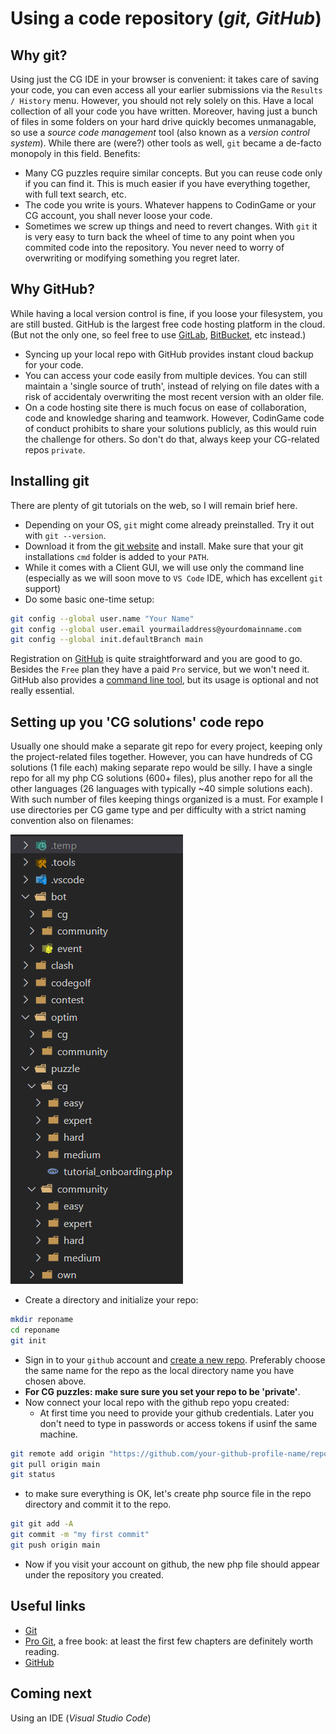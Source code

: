 # Using a code repository (_git, GitHub_)

## Why git?

Using just the CG IDE in your browser is convenient: it takes care of saving your code, you can even access all your earlier submissions via the `Results / History` menu. However, you should not rely solely on this. Have a local collection of all your code you have written. Moreover, having just a bunch of files in some folders on your hard drive quickly becomes unmanagable, so use a _source code management_ tool (also known as a _version control system_). While there are (were?) other tools as well, `git` became a de-facto monopoly in this field.
Benefits:

* Many CG puzzles require similar concepts. But you can reuse code only if you can find it. This is much easier if you have everything together, with full text search, etc.
* The code you write is yours. Whatever happens to CodinGame or your CG account, you shall never loose your code.
* Sometimes we screw up things and need to revert changes. With `git` it is very easy to turn back the wheel of time to any point when you commited code into the repository. You never need to worry of overwriting or modifying something you regret later.

## Why GitHub?

While having a local version control is fine, if you loose your filesystem, you are still busted. GitHub is the largest free code hosting platform in the cloud. (But not the only one, so feel free to use [GitLab](https://about.gitlab.com/), [BitBucket](https://bitbucket.org/), etc instead.)

* Syncing up your local repo with GitHub provides instant cloud backup for your code.
* You can access your code easily from multiple devices. You can still maintain a 'single source of truth', instead of relying on file dates with a risk of accidentaly overwriting the most recent version with an older file.
* On a code hosting site there is much focus on ease of collaboration, code and knowledge sharing and teamwork. However, CodinGame code of conduct prohibits to share your solutions publicly, as this would ruin the challenge for others. So don't do that, always keep your CG-related repos `private`.

## Installing git

There are plenty of git tutorials on the web, so I will remain brief here.

* Depending on your OS, `git` might come already preinstalled. Try it out with `git --version`.
* Download it from the [git website](https://git-scm.com/) and install. Make sure that your git installations `cmd` folder is added to your `PATH`.
* While it comes with a Client GUI, we will use only the command line (especially as we will soon move to `VS Code` IDE, which has excellent `git` support)
* Do some basic one-time setup:

```bash
git config --global user.name "Your Name"
git config --global user.email yourmailaddress@yourdomainname.com
git config --global init.defaultBranch main
```

Registration on [GitHub](https://www.github.com/) is quite straightforward and you are good to go. Besides the `Free` plan they have a paid `Pro` service, but we won't need it. GitHub also provides a [command line tool](https://cli.github.com/), but its usage is optional and not really essential.

## Setting up you 'CG solutions' code repo

Usually one should make a separate git repo for every project, keeping only the project-related files together. However, you can have hundreds of CG solutions (1 file each) making separate repo would be silly. I have a single repo for all my php CG solutions (600+ files), plus another repo for all the other languages (26 languages with typically ~40 simple solutions each). With such number of files keeping things organized is a must. For example I use directories per CG game type and per difficulty with a strict naming convention also on filenames:

![folders](../pic/repo-folders.png)

* Create a directory and initialize your repo:

```bash
mkdir reponame
cd reponame
git init
```

* Sign in to your `github` account  and [create a new repo](https://github.com/new). Preferably choose the same name for the repo as the local directory name you have chosen above.
* __For CG puzzles: make sure sure you set your repo to be 'private'__.
* Now connect your local repo with the github repo yopu created:
    * At first time you need to provide your github credentials. Later you don't need to type in passwords or access tokens if usinf the same machine.

```bash
git remote add origin "https://github.com/your-github-profile-name/reponame.git"
git pull origin main
git status
```

* to make sure everything is OK, let's create php source file in the repo directory and commit it to the repo.

```bash
git git add -A
git commit -m "my first commit"
git push origin main
```

* Now if you visit your account on github, the new php file should appear under the repository you created.

## Useful links

* [Git](https://git-scm.com/)
* [Pro Git](https://git-scm.com/book/en/v2), a free book: at least the first few chapters are definitely worth reading.
* [GitHub](https://www.github.com/)

## Coming next

Using an IDE (_Visual Studio Code_)
